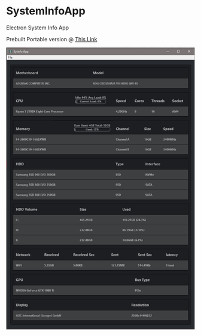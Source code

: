 # SystemInfoApp
Electron System Info App

Prebuilt Portable version @ [This Link](https://github.com/nrpatten/SysInfoApp/releases/tag/v1.2)

![SysInfoApp](SysInfoApp.jpg)

